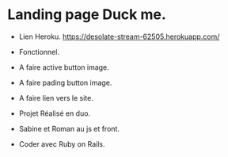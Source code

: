 # Landing page Duck me.
* Lien Heroku.
https://desolate-stream-62505.herokuapp.com/

* Fonctionnel.
* A faire active button image.
* A faire pading button image.

* A faire lien vers le site.

* Projet Réalisé en duo.
* Sabine et Roman au js et front.

* Coder avec Ruby on Rails.
